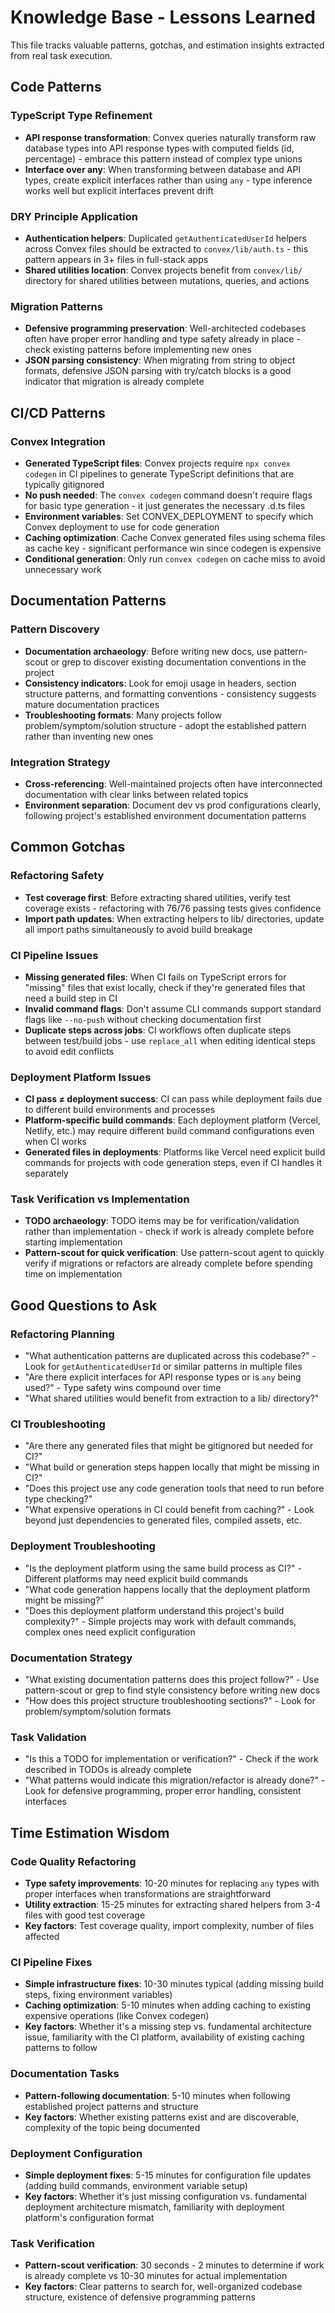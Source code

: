 # Knowledge Base - Lessons Learned

This file tracks valuable patterns, gotchas, and estimation insights extracted from real task execution.

## Code Patterns

### TypeScript Type Refinement
- **API response transformation**: Convex queries naturally transform raw database types into API response types with computed fields (id, percentage) - embrace this pattern instead of complex type unions
- **Interface over any**: When transforming between database and API types, create explicit interfaces rather than using `any` - type inference works well but explicit interfaces prevent drift

### DRY Principle Application
- **Authentication helpers**: Duplicated `getAuthenticatedUserId` helpers across Convex files should be extracted to `convex/lib/auth.ts` - this pattern appears in 3+ files in full-stack apps
- **Shared utilities location**: Convex projects benefit from `convex/lib/` directory for shared utilities between mutations, queries, and actions

### Migration Patterns
- **Defensive programming preservation**: Well-architected codebases often have proper error handling and type safety already in place - check existing patterns before implementing new ones
- **JSON parsing consistency**: When migrating from string to object formats, defensive JSON parsing with try/catch blocks is a good indicator that migration is already complete

## CI/CD Patterns

### Convex Integration
- **Generated TypeScript files**: Convex projects require `npx convex codegen` in CI pipelines to generate TypeScript definitions that are typically gitignored
- **No push needed**: The `convex codegen` command doesn't require flags for basic type generation - it just generates the necessary .d.ts files
- **Environment variables**: Set CONVEX_DEPLOYMENT to specify which Convex deployment to use for code generation
- **Caching optimization**: Cache Convex generated files using schema files as cache key - significant performance win since codegen is expensive
- **Conditional generation**: Only run `convex codegen` on cache miss to avoid unnecessary work

## Documentation Patterns

### Pattern Discovery
- **Documentation archaeology**: Before writing new docs, use pattern-scout or grep to discover existing documentation conventions in the project
- **Consistency indicators**: Look for emoji usage in headers, section structure patterns, and formatting conventions - consistency suggests mature documentation practices
- **Troubleshooting formats**: Many projects follow problem/symptom/solution structure - adopt the established pattern rather than inventing new ones

### Integration Strategy
- **Cross-referencing**: Well-maintained projects often have interconnected documentation with clear links between related topics
- **Environment separation**: Document dev vs prod configurations clearly, following project's established environment documentation patterns

## Common Gotchas

### Refactoring Safety
- **Test coverage first**: Before extracting shared utilities, verify test coverage exists - refactoring with 76/76 passing tests gives confidence
- **Import path updates**: When extracting helpers to lib/ directories, update all import paths simultaneously to avoid build breakage

### CI Pipeline Issues
- **Missing generated files**: When CI fails on TypeScript errors for "missing" files that exist locally, check if they're generated files that need a build step in CI
- **Invalid command flags**: Don't assume CLI commands support standard flags like `--no-push` without checking documentation first
- **Duplicate steps across jobs**: CI workflows often duplicate steps between test/build jobs - use `replace_all` when editing identical steps to avoid edit conflicts

### Deployment Platform Issues
- **CI pass ≠ deployment success**: CI can pass while deployment fails due to different build environments and processes
- **Platform-specific build commands**: Each deployment platform (Vercel, Netlify, etc.) may require different build command configurations even when CI works
- **Generated files in deployments**: Platforms like Vercel need explicit build commands for projects with code generation steps, even if CI handles it separately

### Task Verification vs Implementation
- **TODO archaeology**: TODO items may be for verification/validation rather than implementation - check if work is already complete before starting implementation
- **Pattern-scout for quick verification**: Use pattern-scout agent to quickly verify if migrations or refactors are already complete before spending time on implementation

## Good Questions to Ask

### Refactoring Planning
- "What authentication patterns are duplicated across this codebase?" - Look for `getAuthenticatedUserId` or similar patterns in multiple files
- "Are there explicit interfaces for API response types or is `any` being used?" - Type safety wins compound over time
- "What shared utilities would benefit from extraction to a lib/ directory?"

### CI Troubleshooting
- "Are there any generated files that might be gitignored but needed for CI?"
- "What build or generation steps happen locally that might be missing in CI?"
- "Does this project use any code generation tools that need to run before type checking?"
- "What expensive operations in CI could benefit from caching?" - Look beyond just dependencies to generated files, compiled assets, etc.

### Deployment Troubleshooting
- "Is the deployment platform using the same build process as CI?" - Different platforms may need explicit build commands
- "What code generation happens locally that the deployment platform might be missing?"
- "Does this deployment platform understand this project's build complexity?" - Simple projects may work with default commands, complex ones need explicit configuration

### Documentation Strategy
- "What existing documentation patterns does this project follow?" - Use pattern-scout or grep to find style consistency before writing new docs
- "How does this project structure troubleshooting sections?" - Look for problem/symptom/solution formats

### Task Validation
- "Is this a TODO for implementation or verification?" - Check if the work described in TODOs is already complete
- "What patterns would indicate this migration/refactor is already done?" - Look for defensive programming, proper error handling, consistent interfaces

## Time Estimation Wisdom

### Code Quality Refactoring
- **Type safety improvements**: 10-20 minutes for replacing `any` types with proper interfaces when transformations are straightforward
- **Utility extraction**: 15-25 minutes for extracting shared helpers from 3-4 files with good test coverage
- **Key factors**: Test coverage quality, import complexity, number of files affected

### CI Pipeline Fixes
- **Simple infrastructure fixes**: 10-30 minutes typical (adding missing build steps, fixing environment variables)
- **Caching optimization**: 5-10 minutes when adding caching to existing expensive operations (like Convex codegen)
- **Key factors**: Whether it's a missing step vs. fundamental architecture issue, familiarity with the CI platform, availability of existing caching patterns to follow

### Documentation Tasks
- **Pattern-following documentation**: 5-10 minutes when following established project patterns and structure
- **Key factors**: Whether existing patterns exist and are discoverable, complexity of the topic being documented

### Deployment Configuration
- **Simple deployment fixes**: 5-15 minutes for configuration file updates (adding build commands, environment variable setup)
- **Key factors**: Whether it's just missing configuration vs. fundamental deployment architecture mismatch, familiarity with deployment platform's configuration format

### Task Verification
- **Pattern-scout verification**: 30 seconds - 2 minutes to determine if work is already complete vs 10-30 minutes for actual implementation
- **Key factors**: Clear patterns to search for, well-organized codebase structure, existence of defensive programming patterns